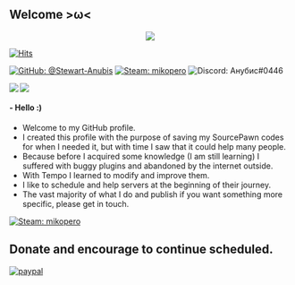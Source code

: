 ## Welcome >ω<

<p align="center">
  <img src="https://readme-typing-svg.herokuapp.com/?lines=Welcome+to+my+GitHub+>ω<!&center=true&width=380&height=45">
</p>


[![Hits](https://hits.seeyoufarm.com/api/count/incr/badge.svg?url=https%3A%2F%2Fgithub.com%2FStewart-Anubis&count_bg=%2379C83D&title_bg=%23555555&icon=&icon_color=%23E7E7E7&title=%F0%9F%8C%B1visitor%3A&edge_flat=true)](https://hits.seeyoufarm.com)

[![GitHub: @Stewart-Anubis](https://img.shields.io/static/v1?label=&message=Stewart-Anubis&style=flat-square&logo=github&color=ee77ee&labelColor=002200)](https://github.com/Stewart-Anubis)
[![Steam: mikopero](https://img.shields.io/static/v1?label=&message=Анубис&style=flat-square&logo=steam&labelColor=002200&color=ee77ee)](https://steamcommunity.com/id/anubisbh)
![Discord: Анубис#0446](https://img.shields.io/static/v1?label=Анубис&message=%230446&style=flat-square&logo=discord&color=ee77ee)

<p>
  <a href="https://github.com/anuraghazra/github-readme-stats">
    <img align="left" src="https://github-readme-stats.vercel.app/api?username=Stewart-Anubis&show_icons=true&theme=dark" />
  </a>
  <a href="https://github.com/anuraghazra/github-readme-stats">
    <img src="https://github-readme-stats.vercel.app/api/top-langs/?username=Stewart-Anubis&theme=dark&langs_count=4&show_icons=true" />
  </a>
</p>

#### - Hello :)

* Welcome to my GitHub profile.
* I created this profile with the purpose of saving my SourcePawn codes for when I needed it, but with time I saw that it could help many people.
* Because before I acquired some knowledge (I am still learning) I suffered with buggy plugins and abandoned by the internet outside.
* With Tempo I learned to modify and improve them.
* I like to schedule and help servers at the beginning of their journey.
* The vast majority of what I do and publish if you want something more specific, please get in touch.

[![Steam: mikopero](https://img.shields.io/static/v1?label=&message=Server&nbsp;Zr-Clan-Br-177.37.113.17:27015&style=flat-square&logo=steam&labelColor=002200&color=ee77ee)](steam://connect/177.37.113.17:27015)

## Donate and encourage to continue scheduled.

[![paypal](https://www.paypalobjects.com/en_US/i/btn/btn_donateCC_LG.gif)](https://www.paypal.com/donate/?hosted_button_id=QQNFUZ2CDLBMQ)

